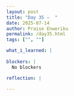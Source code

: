 ```yaml
---
layout: post
title: "Day 35 –  "
date: 2025-07-14
author: Praise Enweriku
permalink: /day35.html
tags: ["", ""]

what_i_learned: |
  
blockers: |
  No blockers

reflection: |
  
---
```

